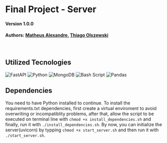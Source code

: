 # Final Project - Server

#### Version 1.0.0

#### Authors: [Matheus Alexandre](https://github.com/MatheusABA), [Thiago Olszewski](https://github.com/olszewskioc)

</br>

## Utilized Tecnologies

![FastAPI](https://img.shields.io/badge/FastAPI-005571?style=for-the-badge&logo=fastapi) ![Python](https://img.shields.io/badge/python-3670A0?style=for-the-badge&logo=python&logoColor=ffdd54) ![MongoDB](https://img.shields.io/badge/MongoDB-%234ea94b.svg?style=for-the-badge&logo=mongodb&logoColor=white) ![Bash Script](https://img.shields.io/badge/bash_script-%23121011.svg?style=for-the-badge&logo=gnu-bash&logoColor=white) ![Pandas](https://img.shields.io/badge/pandas-%23150458.svg?style=for-the-badge&logo=pandas&logoColor=white)
          

## Dependencies

You need to have Python installed to continue.
To install the requirements.txt dependencies, first create a virtual enviroment to avoid overwriting or incompatiblity
problems, after that, allow the script to be executed on terminal line with `chmod +x install_dependencies.sh` and finally, run it with `./install_dependencies.sh`. By now, you can initialize the server(uvicorn) by typping `chmod +x start_server.sh` and then run it with `./start_server.sh`.
